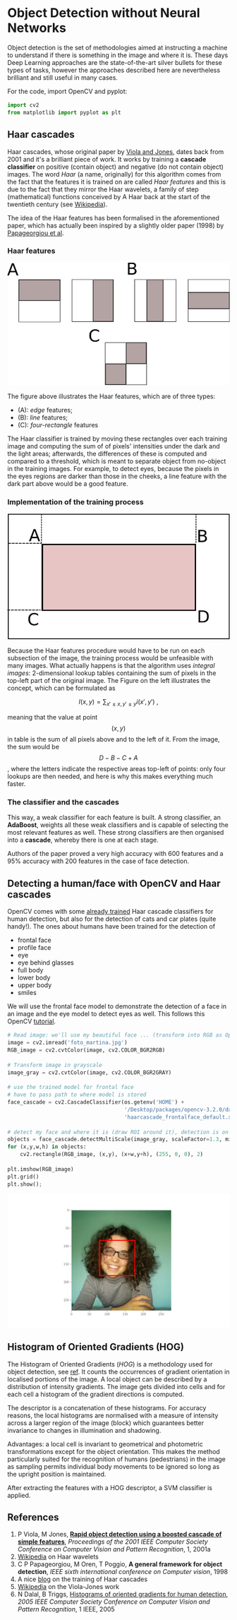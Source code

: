 # Object Detection without Neural Networks

Object detection is the set of methodologies aimed at instructing a machine to understand if there is something in the image and where it is. These days Deep Learning approaches are the state-of-the-art silver bullets for these types of tasks, however the approaches described here are nevertheless brilliant and still useful in many cases.

For the code, import OpenCV and pyplot:

```python
import cv2
from matplotlib import pyplot as plt
```

## Haar cascades

Haar cascades, whose original paper by [Viola and Jones](object-detection-without-neural-networks.md#references), dates back from 2001 and it's a brilliant piece of work. It works by training a **cascade classifier** on positive \(contain object\) and negative \(do not contain object\) images. The word _Haar_ \(a name, originally\) for this algorithm comes from the fact that the features it is trained on are called _Haar features_ and this is due to the fact that they mirror the Haar wavelets, a family of step \(mathematical\) functions conceived by A Haar back at the start of the twentieth century \(see [Wikipedia](object-detection-without-neural-networks.md#references)\).

The idea of the Haar features has been formalised in the aforementioned paper, which has actually been inspired by a slightly older paper \(1998\) by [Papageorgiou et al](object-detection-without-neural-networks.md#references).

### Haar features

![](../../.gitbook/assets/haar.jpg)

The figure above illustrates the Haar features, which are of three types:

* \(A\): _edge_ features;
* \(B\): _line_ features;
* \(C\): _four-rectangle_ features

The Haar classifier is trained by moving these rectangles over each training image and computing the sum of of pixels' intensities under the dark and the light areas; afterwards, the differences of these is computed and compared to a threshold, which is meant to separate object from no-object in the training images. For example, to detect eyes, because the pixels in the eyes regions are darker than those in the cheeks, a line feature with the dark part above would be a good feature.

### Implementation of the training process

![](../../.gitbook/assets/integral-image.jpg) 

Because the Haar features procedure would have to be run on each subsection of the image, the training process would be unfeasible with many images. What actually happens is that the algorithm uses _integral images_: 2-dimensional lookup tables containing the sum of pixels in the top-left part of the original image. The Figure on the left illustrates the concept, which can be formulated as

$$
I(x, y) = \sum_{x' \leq x, y' \leq y} i(x', y') \ ,
$$

meaning that the value at point$$(x, y)$$in table is the sum of all pixels above and to the left of it. From the image, the sum would be$$D-B-C+A$$, where the letters indicate the respective areas top-left of points: only four lookups are then needed, and here is why this makes everything much faster.

### The classifier and the cascades

This way, a weak classifier for each feature is built. A strong classifier, an **AdaBoost**, weights all these weak classifiers and is capable of selecting the most relevant features as well. These strong classifiers are then organised into a **cascade**, whereby there is one at each stage.

Authors of the paper proved a very high accuracy with 600 features and a 95% accuracy with 200 features in the case of face detection.

## Detecting a human/face with OpenCV and Haar cascades

OpenCV comes with some [already trained](https://github.com/opencv/opencv/tree/master/data/haarcascades) Haar cascade classifiers for human detection, but also for the detection of cats and car plates \(quite handy!\). The ones about humans have been trained for the detection of

* frontal face
* profile face
* eye
* eye behind glasses
* full body
* lower body
* upper body
* smiles

We will use the frontal face model to demonstrate the detection of a face in an image and the eye model to detect eyes as well. This follows this OpenCV [tutorial](http://docs.opencv.org/3.1.0/d7/d8b/tutorial_py_face_detection.html).

```python
# Read image: we'll use my beautiful face ... (transform into RGB as OpenCV reads in BGR)
image = cv2.imread('foto_martina.jpg')
RGB_image = cv2.cvtColor(image, cv2.COLOR_BGR2RGB)

# Transform image in grayscale
image_gray = cv2.cvtColor(image, cv2.COLOR_BGR2GRAY)

# use the trained model for frontal face
# have to pass path to where model is stored
face_cascade = cv2.CascadeClassifier(os.getenv('HOME') + 
                                     '/Desktop/packages/opencv-3.2.0/data/haarcascades/' + 
                                     'haarcascade_frontalface_default.xml')

# detect my face and where it is (draw ROI around it), detection is on the grayscale one
objects = face_cascade.detectMultiScale(image_gray, scaleFactor=1.3, minNeighbors=5)
for (x,y,w,h) in objects:
    cv2.rectangle(RGB_image, (x,y), (x+w,y+h), (255, 0, 0), 2)
        
plt.imshow(RGB_image)
plt.grid()
plt.show();
```

![My face, detected](../../.gitbook/assets/me-haar.png)

## Histogram of Oriented Gradients \(HOG\)

The Histogram of Oriented Gradients \(_HOG_\) is a methodology used for object detection, see [ref](object-detection-without-neural-networks.md#references). It counts the occurrences of gradient orientation in localised portions of the image. A local object can be described by a distribution of intensity gradients. The image gets divided into cells and for each cell a histogram of the gradient directions is computed.

The descriptor is a concatenation of these histograms. For accuracy reasons, the local histograms are normalised with a measure of intensity across a larger region of the image \(block\) which guarantees better invariance to changes in illumination and shadowing.

Advantages: a local cell is invariant to geometrical and photometric transformations except for the object orientation. This makes the method particularly suited for the recognition of humans \(pedestrians\) in the image as sampling permits individual body movements to be ignored so long as the upright position is maintained.

After extracting the features with a HOG descriptor, a SVM classifier is applied.

## References

1.  P Viola, M Jones, [**Rapid object detection using a boosted cascade of simple features**](http://www.merl.com/publications/docs/TR2004-043.pdf), _Proceedings of the 2001 IEEE Computer Society Conference on Computer Vision and Pattern Recognition_, 1, 2001a
2.  [Wikipedia](https://en.wikipedia.org/wiki/Haar_wavelet) on Haar wavelets
3.  C P Papageorgiou, M Oren, T Poggio, **A general framework for object detection**, _IEEE sixth international conference on Computer vision_, 1998
4.  A nice [blog](https://singhgaganpreet.wordpress.com/2012/10/14/training-haar-cascade/) on the training of Haar cascades
5.  [Wikipedia](https://en.wikipedia.org/wiki/Viola–Jones_object_detection_framework#Cascade_architecture) on the Viola-Jones work
6.  N Dalal, B Triggs, [Histograms of oriented gradients for human detection](https://hal.inria.fr/file/index/docid/548512/filename/hog_cvpr2005.pdf), _2005 IEEE Computer Society Conference on Computer Vision and Pattern Recognition_, 1 IEEE, 2005

